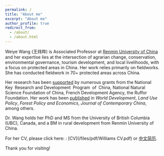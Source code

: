 ```yaml
---
permalink: /
title: "About me"
excerpt: "About me"
author_profile: true
redirect_from: 
  - /about/
  - /about.html
---
```


Weiye Wang (王炜晔) is Associated Professor at [Renmin University of China](https://www.ruc.edu.cn/) and her expertise lies 
at the intersection of agrarian change, conservation, environmental governance, tourism development, and local livelihoods, 
with a focus on protected areas in China. Her work relies primarily on fieldworks. 
She has conducted fieldwork in 70+ protected areas across China. 

Her research has been [supported](grants) by numerous grants from the National Key Research and Development Program of China, 
National Natural Science Foundation of China, French Development Agency, the Ruffor Foundation. 
Her work has been [published](publications) in _World Development_, _Land Use Policy_, _Forest Policy and Economics_, _Journal of Contemporary China_, among others.

Dr. Wang holds her PhD and MS from the University of British Columbia (UBC), Canada, 
and a BM in rural development from Renmin University of China. 

For her CV, please click here: : [CV](/files/pdf/Williams CV.pdf) or [中文简历](/files/pdf/王炜晔简历202408.pdf).

Thank you for visiting!

